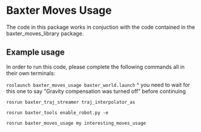 # Baxter Moves Usage

The code in this package works in conjuction with the code contained in the baxter_moves_library package. 

## Example usage
In order to run this code, please complete the following commands all in their own terminals:

`roslaunch baxter_moves_usage baxter_world.launch`
^ you need to wait for this one to say "Gravity compensation was turned off" before continuing

`rosrun baxter_traj_streamer traj_interpolator_as`

`rosrun baxter_tools enable_robot.py -e`

`rosrun baxter_moves_usage my interesting_moves_usage`

    